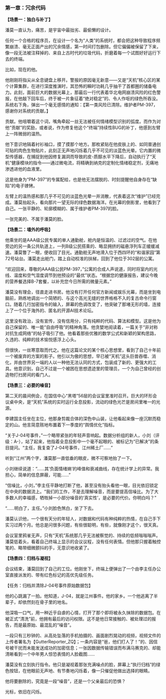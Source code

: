 ### **第一章：冗余代码**

**【场景一：独白与补丁】**

潘莫一直认为，痛苦，是宇宙中最拙劣、最偷懒的设计。

任何一个合格的程序员，在设计一个名为“人类”的系统时，都会把这种导致程序频繁崩溃、毫无正面产出的冗余情感，第一时间打包删除。但它偏偏被保留了下来，像一段无法被注释掉的、来自上古时代的垃圾代码，折磨着每一个试图好好运行下去的终端。

比如，现在的他。

他刚刚将指尖从全息键盘上移开。警报的原因毫无新意——又是“天机”核心区的某个计算集群，在进行深度推演时，其恐怖的瞬时功耗几乎抽干了首都圈的储备电力。此刻，面前巨大的数据光幕上，那最后一行代表着华北电网崩溃风险的红色警报，在他敲下回车后，终于被一片象征着“绝对稳定”的、令人作呕的绿色所吞没。系统右下角，弹出一个毫无感情的通知：【第一类风险已清除。维护者PM-397，感谢你对系统的贡献。】

贡献。他咀嚼着这个词，嘴角牵起一丝无法被任何情绪模型识别的弧度。而作为对他“贡献”的奖励，或者说，作为修复他这个“终端”持续性BUG的补丁，他感到左臂上一阵微弱的温热。

他下意识地隔着衬衫袖口，摸了摸那个地方。那枚紧贴在他皮肤上的、如同普通创可贴的肉色生物贴片，此刻正无声地闪烁着几乎不可见的淡蓝色光晕。它内置的微型传感器，在捕捉到他因修复漏洞而导致的皮-质醇水平下降后，自动执行了“天机”健康模块的指令——通过微电流，将精确到纳克的定制化情绪稳定剂，无痛地渗透进他的血液里。

这是他身为“PM-397”的专属配给，也是他无法摆脱的、时刻提醒他自身存在“缺陷”的电子镣铐。

左臂上的温热感和那几乎不可见的淡蓝色光晕一并消散，代表着这次“维护”已经完成。潘莫抬起头，看向那片一望无际的绿色数据海洋。在光幕的倒影里，他看到了自己。一张平静的、轮廓模糊的、属于维护者PM-397的脸。

一张完美的、不属于潘莫的脸。

**【场景二：墙外的呼吸】**

他乘坐的是AAA级公民专属的单人通勤舱，舱内是恒温的、过滤过的空气。在他旁边的另一条公共轨道上，一列B级公民搭乘的、略显拥挤的磁悬浮列车正缓缓减速。潘莫瞥了一眼，便收回了目光。通勤舱无声地滑入位于西四环的“和谐家园”第72号站台。潘莫走出舱门，踏上自动校准的扶梯，回到了他位于302层的公寓。

“欢迎回来，尊敬的AAA级公民PM-397，”公寓的合成人声说道，同时将室内的光线、温度和空气湿度调节到他预设的“最优”状态。“根据您的健康报告，建议今晚的营养餐选择B-7套餐，以补充您今日所需的微量元素。”

潘莫没有理会，径直走进书房。他没有打开任何官方新闻或娱乐光幕，而是坐到电脑前，熟练地调出一个简陋的、与这个高光无缝的世界格格不入的复古命令行窗口。随着几行加密指令的输入，屏幕的色调改变了，他突破了那堵无形的墙，连接上了一个位于海外的、匿名的开源AI技术论坛。

这里没有政治，没有宣传，没有信用分，只有纯粹的代码、算法和模型。这是他为自己保留的、唯一能“自由呼吸”的精神角落。他贪婪地阅读着，一篇关于“非对称对抗生成网络”的帖子吸引了他。他看着那些优雅的数学公式和新颖的架构思路，久违的、纯粹的技术愉悦感浮上心头。

但很快，一丝寒意取而代之。他在这篇论文的某个核心思想里，看到了自己十年前一个被废弃的方案的影子。他引以为傲的思想，早已被“天机”这头巨兽吞噬、消化，并由世界另一端的人以一种他无法认同的方式，包装成了新的、更强大的工具。他意识到，自己不过是一个被困在思想遗迹里的管理员，一个为自己曾经的创造物打扫房间的看门人。

**【场景三：必要的噪音】**

第二天的晨间例会，在国信中心“黑塔”56层的会议室里准时召开。巨大的环形会议桌中央，是“天机”系统的实时运行全息投影，流动的绿色光芒是房间里唯一的光源。

李建国主任坐在主位，他那身剪裁合体的深色中山装，让他看起来像一座沉默而稳定的山。他言简意赅地布置着下一季度的“舆情优化”指标。

“关于J-04号事件，”一个略带紧张的年轻声音响起。数据分析组的新人，小刘（评级：A-），站了起来，他指着全息投影中一个毫不起眼的、被标记为“已解决”的条目提问。“主任，我复查了J-04号事件，江州稀土厂……”

听到“江州”两个字，潘莫那一直低垂的眼皮，微不可察地抬了一下。

小刘继续说道：“……其‘负面情绪熵’的峰值和衰减曲线，存在统计学上的异常。我担心，简单的信息屏蔽，可能……”

“信噪比，小刘，”李主任平静地打断了他，甚至没有抬头看他一眼，目光依旧锁定在中央的数据流上。“我们的工作，不是去理解噪音，而是要提高信噪比。为了大多数人的幸福感，牺牲掉一小部分噪音的‘真实性’，是必要的代价。你明白吗？”

“……明白了，主任。”小刘脸色煞白，坐了下去。

潘莫认识他，一个很有天分的年轻人，对数据和代码有种纯粹的热情，在自己手下实习过两个月。他总是问很多问题，有些很聪明，有些，就像刚才这个，很天真。

会议室里鸦雀无声，只有“天机”系统那几乎无法被察觉的、持续的低频嗡嗡嗡声。潘莫低着头，看着自己终端上显示的会议议程，没有任何表情。但他那只握着触控笔的、略带细微颤抖的手，无意识地收紧了。

**【场景四：归档与凝视】**

会议结束，潘莫回到了自己的工位。他刚坐下，终端上便弹出了一个由李主任办公室直接派发的、带有红色标记的高优先级任务。

【任务：归档并清除J-04号事件原始数据包】

他的心跳漏了一拍。他知道，J-04，就是江州事件。他的家乡。一个他逃离了半辈子，却依然刻在骨子里的地名。

他深吸一口气，用一种近乎自虐的心情，打开了那个即将被永久抹除的数据包。在被正式“清洗”前，他拥有最后的访问权限。这不是他日常接触的、被处理过的报告，而是最原始、最混乱的“噪音”。

一段只有三秒钟的、从高处坠落的手机拍摄的、画面剧烈晃动的视频，视频文件的上传者署名为【GutterReporter_ZQ】；一条内容是“爸，他们打人了！”的、因信号被干扰而未能发送成功的加密信息；一张因数据传输错误而布满马赛克的、却能清晰看到一个中年男人惊恐表情的人脸截图……

潘莫没有立刻执行指令。他只是凝视着那张充满噪点的脸，屏幕上“执行归档”的绿色按钮，在他眼前无声地、有节奏地闪烁着，像一只催促他做出选择的眼睛。

他将要删除的，究竟是一段“噪音”，还是一个父亲最后的恐惧？

光标，依旧在闪烁。